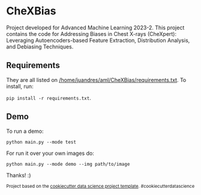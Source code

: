 CheXBias
==============================

Project developed for Advanced Machine Learning 2023-2. This project contains the code for Addressing Biases in Chest X-rays (CheXpert): Leveraging Autoencoders-based Feature Extraction, Distribution Analysis, and Debiasing Techniques. 

## Requirements

They are all listed on [/home/juandres/aml/CheXBias/requirements.txt](requirements.txt). To install, run:

 `pip install -r requirements.txt`.

## Demo

To run a demo:

`python main.py --mode test`

For run it over your own images do:

`python main.py --mode demo --img path/to/image`

Thanks! :)

<p><small>Project based on the <a target="_blank" href="https://drivendata.github.io/cookiecutter-data-science/">cookiecutter data science project template</a>. #cookiecutterdatascience</small></p>